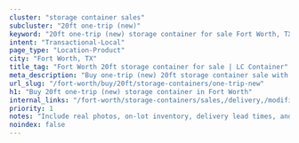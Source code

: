 ```yaml
---
cluster: "storage container sales"
subcluster: "20ft one-trip (new)"
keyword: "20ft one-trip (new) storage container for sale Fort Worth, TX"
intent: "Transactional-Local"
page_type: "Location-Product"
city: "Fort Worth, TX"
title_tag: "Fort Worth 20ft storage container for sale | LC Container"
meta_description: "Buy one-trip (new) 20ft storage container sale with local delivery in Fort Worth, TX. LC Container — local Since 2003. Request a fast quote today."
url_slug: "/fort-worth/buy/20ft/storage-containers/one-trip-new"
h1: "Buy 20ft one-trip (new) storage container in Fort Worth"
internal_links: "/fort-worth/storage-containers/sales,/delivery,/modifications"
priority: 1
notes: "Include real photos, on-lot inventory, delivery lead times, and financing info."
noindex: false
---
```


<!-- TODO: Add unique city/inventory copy, images, and internal links here. -->
